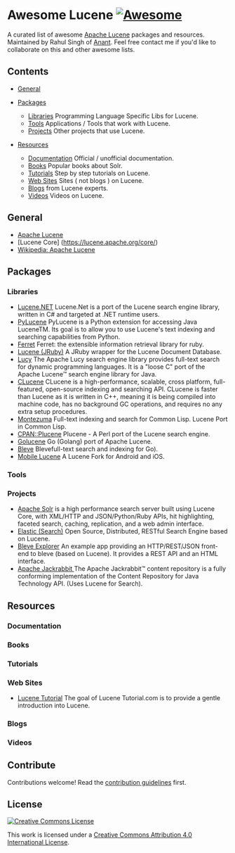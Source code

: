 # Awesome Lucene [![Awesome](https://cdn.rawgit.com/sindresorhus/awesome/d7305f38d29fed78fa85652e3a63e154dd8e8829/media/badge.svg)](https://github.com/sindresorhus/awesome)

A curated list of awesome [Apache Lucene](http://lucene.apache.org/) packages and resources. Maintained by Rahul Singh of [Anant](http://anant.us). Feel free contact me if you'd like to collaborate on this and other awesome lists. 


## Contents

- [General](#general)

- [Packages](#packages)
  - [Libraries](#interfaces)  Programming Language Specific Libs for Lucene.
  - [Tools](#tools) Applications / Tools that work with Lucene.
  - [Projects](#projects) Other projects that use Lucene.
  
- [Resources](#resources)
  - [Documentation](#documentation) Official / unofficial documentation. 
  - [Books](#books) Popular books about Solr.
  - [Tutorials](#tutorials) Step by step tutorials on Lucene.
  - [Web Sites](#web-sites) Sites ( not blogs ) on Lucene.
  - [Blogs](#blogs) from Lucene experts.
  - [Videos](#videos) Videos on Lucene.


## General

  - [Apache Lucene](http://lucene.apache.org/)
  - [Lucene Core] (https://lucene.apache.org/core/)
  - [Wikipedia: Apache Lucene](https://en.wikipedia.org/wiki/Apache_Lucene)

## Packages


### Libraries

  - [Lucene.NET](http://lucenenet.apache.org/) Lucene.Net is a port of the Lucene search engine library, written in C# and targeted at .NET runtime users.
  - [PyLucene](http://lucene.apache.org/pylucene/) PyLucene is a Python extension for accessing Java LuceneTM. Its goal is to allow you to use Lucene's text indexing and searching capabilities from Python.
  - [Ferret](https://github.com/dbalmain/ferret) Ferret: the extensible information retrieval library for ruby.
  - [Lucene (JRuby)](https://github.com/andreasronge/lucene) A JRuby wrapper for the Lucene Document Database.
  - [Lucy](http://lucy.apache.org/) The Apache Lucy search engine library provides full-text search for dynamic programming languages. It is a "loose C" port of the Apache Lucene™ search engine library for Java.
  - [CLucene](http://clucene.sourceforge.net/) CLucene is a high-performance, scalable, cross platform, full-featured, open-source indexing and searching API. CLucene is faster than Lucene as it is written in C++, meaning it is being compiled into machine code, has no background GC operations, and requires no any extra setup procedures.
  - [Montezuma](https://github.com/sharplispers/montezuma) Full-text indexing and search for Common Lisp. Lucene Port in Common Lisp.
  - [CPAN::Plucene](http://search.cpan.org/search?query=plucene&mode=all) Plucene - A Perl port of the Lucene search engine. 
  - [Golucene](https://github.com/balzaczyy/golucene) Go (Golang) port of Apache Lucene.
  - [Bleve](http://www.blevesearch.com/) Blevefull-text search and indexing for Go).
  - [Mobile Lucene](https://github.com/lukhnos/mobilelucene) A Lucene Fork for Android and iOS. 

### Tools
  
### Projects
  - [Apache Solr](http://lucene.apache.org/solr/) is a high performance search server built using Lucene Core, with XML/HTTP and JSON/Python/Ruby APIs, hit highlighting, faceted search, caching, replication, and a web admin interface.
  - [Elastic (Search)](https://www.elastic.co/) Open Source, Distributed, RESTful Search Engine based on Lucene.
  - [Bleve Explorer](https://github.com/blevesearch/bleve-explorer) An example app providing an HTTP/REST/JSON front-end to bleve (based on Lucene). It provides a REST API and an HTML interface. 
  - [Apache Jackrabbit ](http://jackrabbit.apache.org/jcr/index.html) The Apache Jackrabbit™ content repository is a fully conforming implementation of the Content Repository for Java Technology API. (Uses Lucene for Search).


## Resources

### Documentation

### Books

### Tutorials

### Web Sites

  - [Lucene Tutorial](http://www.lucenetutorial.com/) The goal of Lucene Tutorial.com is to provide a gentle introduction into Lucene.

### Blogs

### Videos


## Contribute

Contributions welcome! Read the [contribution guidelines](contributing.md) first.


## License

[![Creative Commons License](http://i.creativecommons.org/l/by/4.0/88x31.png)](http://creativecommons.org/licenses/by/4.0/)

This work is licensed under a [Creative Commons Attribution 4.0 International License](http://creativecommons.org/licenses/by/4.0/).

